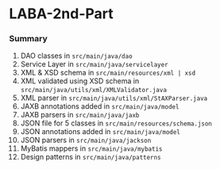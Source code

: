 # LABA-2nd-Part

### Summary

1. DAO classes in `src/main/java/dao`
2. Service Layer in `src/main/java/servicelayer`
3. XML & XSD schema in `src/main/resources/xml | xsd`
4. XML validated using XSD schema in `src/main/java/utils/xml/XMLValidator.java`
5. XML parser in `src/main/java/utils/xml/StAXParser.java`
6. JAXB annotations added in `src/main/java/model`
7. JAXB parsers in `src/main/java/jaxb`
8. JSON file for 5 classes in `src/main/resources/schema.json`
9. JSON annotations added in `src/main/java/model`
10. JSON parsers in `src/main/java/jackson`
11. MyBatis mappers in `src/main/java/mybatis`
12. Design patterns in `src/main/java/patterns`